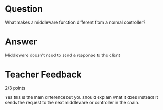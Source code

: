 # Question

What makes a middleware function different from a normal controller?

# Answer
Middleware doesn't need to send a response to the client 
# Teacher Feedback

2/3 points

Yes this is the main difference but you should explain what it does instead! It sends the request to the next middleware or controller in the chain.